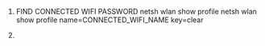 1. FIND CONNECTED WIFI PASSWORD
netsh wlan show profile
netsh wlan show profile name=CONNECTED_WIFI_NAME key=clear

2. 
